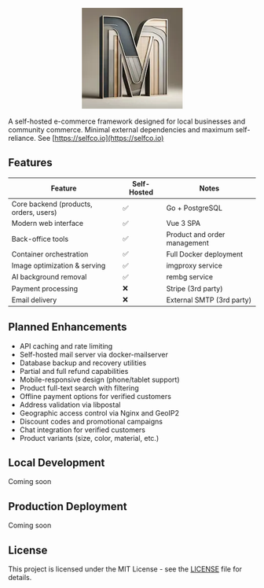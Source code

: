 <p align="center">
  <img src="https://github.com/dgyurics/marketplace/blob/main/logo.webp?raw=true" alt="marketplace">
</p>

A self-hosted e-commerce framework designed for local businesses and community commerce. Minimal external dependencies and maximum self-reliance. See [https://selfco.io](https://selfco.io)

## Features

| Feature | Self-Hosted | Notes |
|---------|-------------|-------|
| Core backend (products, orders, users) | ✅ | Go + PostgreSQL |
| Modern web interface | ✅ | Vue 3 SPA |
| Back-office tools | ✅ | Product and order management |
| Container orchestration | ✅ | Full Docker deployment |
| Image optimization & serving | ✅ | imgproxy service |
| AI background removal | ✅ | rembg service |
| Payment processing | ❌ | Stripe (3rd party) |
| Email delivery | ❌ | External SMTP (3rd party) |

## Planned Enhancements

* API caching and rate limiting
* Self-hosted mail server via docker-mailserver
* Database backup and recovery utilities
* Partial and full refund capabilities
* Mobile-responsive design (phone/tablet support)
* Product full-text search with filtering
* Offline payment options for verified customers
* Address validation via libpostal
* Geographic access control via Nginx and GeoIP2
* Discount codes and promotional campaigns
* Chat integration for verified customers
* Product variants (size, color, material, etc.)

## Local Development

Coming soon

## Production Deployment

Coming soon

## License

This project is licensed under the MIT License - see the [LICENSE](LICENSE) file for details.
